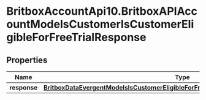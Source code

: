 # BritboxAccountApi10.BritboxAPIAccountModelsCustomerIsCustomerEligibleForFreeTrialResponse

## Properties
Name | Type | Description | Notes
------------ | ------------- | ------------- | -------------
**response** | [**BritboxDataEvergentModelsIsCustomerEligibleForFreeTrialResponseMessageBaseResponse**](BritboxDataEvergentModelsIsCustomerEligibleForFreeTrialResponseMessageBaseResponse.md) |  | [optional] 


